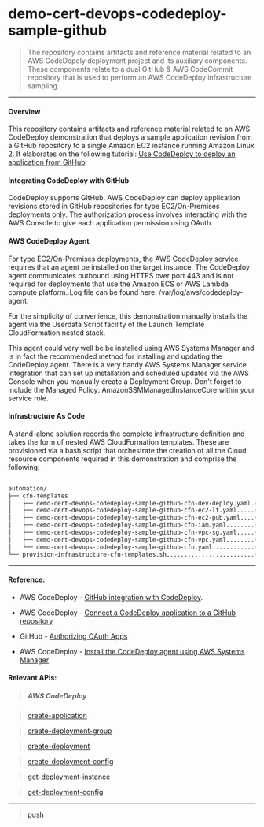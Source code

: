 # demo-cert-devops-codedeploy-sample-github

> The repository contains artifacts and reference material related to an AWS CodeDepoly deployment project and its auxiliary components. These components relate to a dual GitHub & AWS CodeCommit repository that is used to perform an AWS CodeDeploy infrastructure sampling.

---

#### Overview

This repository contains artifacts and reference material related to an AWS CodeDeploy demonstration that deploys a sample application revision from a GitHub repository to a single Amazon EC2 instance running Amazon Linux 2. It elaborates on the following tutorial: [Use CodeDeploy to deploy an application from GitHub](https://docs.aws.amazon.com/codedeploy/latest/userguide/tutorials-github.html)

#### Integrating CodeDeploy with GitHub

CodeDeploy supports GitHub. AWS CodeDeploy can deploy application revisions stored in GitHub repositories for type EC2/On-Premises deployments only. The authorization process involves interacting with the AWS Console to give each application permission using OAuth.


#### AWS CodeDeploy Agent

For type EC2/On-Premises deployments, the AWS CodeDeploy service requires that an agent be installed on the target instance. The CodeDeploy agent communicates outbound using HTTPS over port 443 and is not required for deployments that use the Amazon ECS or AWS Lambda compute platform. Log file can be found here: /var/log/aws/codedeploy-agent.

For the simplicity of convenience, this demonstration manually installs the agent via the Userdata Script facility of the Launch Template CloudFormation nested stack.

This agent could very well be be installed using AWS Systems Manager and is in fact the recommended method for installing and updating the CodeDeploy agent. There is a very handy AWS Systems Manager service integration that can set up installation and scheduled updates via the AWS Console when you manually create a Deployment Group. Don't forget to include the Managed Policy: AmazonSSMManagedInstanceCore within your service role.

#### Infrastructure As Code

A stand-alone solution records the complete infrastructure definition and takes the form of nested AWS CloudFormation templates. These are provisioned via a bash script that orchestrate the creation of all the Cloud resource components required in this demonstration and comprise the following:


```bash

automation/
├── cfn-templates
│   ├── demo-cert-devops-codedeploy-sample-github-cfn-dev-deploy.yaml.(DEPLOYMENT)
│   ├── demo-cert-devops-codedeploy-sample-github-cfn-ec2-lt.yaml.....(LAUNCH TEMPLATE)
│   ├── demo-cert-devops-codedeploy-sample-github-cfn-ec2-pub.yaml....(EC2 INSTANCE)
│   ├── demo-cert-devops-codedeploy-sample-github-cfn-iam.yaml........(IAM ROLES)
│   ├── demo-cert-devops-codedeploy-sample-github-cfn-vpc-sg.yaml.....(SECURITY GROUP)
│   ├── demo-cert-devops-codedeploy-sample-github-cfn-vpc.yaml........(VPC)
│   └── demo-cert-devops-codedeploy-sample-github-cfn.yaml............(TOP LEVEL)
└── provision-infrastructure-cfn-templates.sh.........................(BASH SCRIPT)

```

--- 

#### Reference:


- AWS CodeDeploy - [GitHub integration with CodeDeploy](https://docs.aws.amazon.com/codedeploy/latest/userguide/integrations-partners-github.html).

- AWS CodeDeploy - [Connect a CodeDeploy application to a GitHub repository](https://docs.aws.amazon.com/codedeploy/latest/userguide/deployments-create-cli-github.html)

- GitHub - [Authorizing OAuth Apps](https://docs.github.com/en/authentication/keeping-your-account-and-data-secure/authorizing-oauth-apps)

- AWS CodeDeploy - [Install the CodeDeploy agent using AWS Systems Manager](https://docs.aws.amazon.com/codedeploy/latest/userguide/codedeploy-agent-operations-install-ssm.html)



#### Relevant APIs:

> ##### _AWS CodeDeploy_

> [create-application](https://awscli.amazonaws.com/v2/documentation/api/latest/reference/deploy/create-application.html)

> [create-deployment-group](https://awscli.amazonaws.com/v2/documentation/api/latest/reference/deploy/create-deployment-group.html)

> [create-deployment](https://awscli.amazonaws.com/v2/documentation/api/latest/reference/deploy/create-deployment.html)

> [create-deployment-config](https://awscli.amazonaws.com/v2/documentation/api/latest/reference/deploy/create-deployment-config.html)

> [get-deployment-instance](https://awscli.amazonaws.com/v2/documentation/api/latest/reference/deploy/get-deployment-instance.html)

> [get-deployment-config](https://awscli.amazonaws.com/v2/documentation/api/latest/reference/deploy/get-deployment-config.html)

--- 

> [push](https://awscli.amazonaws.com/v2/documentation/api/latest/reference/deploy/push.html)
